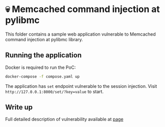 💀 Memcached command injection at pylibmc
=========================================

This folder contains a sample web application vulnerable to Memcached command injection at pylibmc library. 

Running the application
------------------------
Docker is required to run the PoC:
```bash
docker-compose -f compose.yaml up
```

The application has `set` endpoint vulnerable to the session injection. Visit `http://127.0.0.1:8000/set/?key=value` to start.

Write up
--------

Full detailed description of vulnerability available at [page](https://btlfry.gitlab.io/notes/posts/memcached-command-injections-at-pylibmc/)